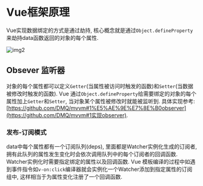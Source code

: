 # Vue框架原理



Vue实现数据绑定的方式是通过劫持, 核心概念就是通过`Object.defineProperty`来劫持data函数返回的对象的每个属性.

![img2](https://github.com/DMQ/mvvm/raw/master/img/2.png)

## Obsever 监听器

对象的每个属性都可以定义`Getter`(当属性被访问时触发的函数)和`Setter`(当数据被修改时触发的函数). Vue 通过`Object.defineProperty`给需要绑定的对象的每个属性加上`Getter`和`Setter`, 当对象某个属性被修改时就能被监听到. 具体实现参考: [https://github.com/DMQ/mvvm#1%E5%AE%9E%E7%8E%B0observer](https://github.com/DMQ/mvvm#1实现observer).

### 发布-订阅模式

data中每个属性都有一个订阅队列(deps), 里面都是Watcher实例化生成的订阅者, 拥有此队列的属性发生变化时会依次调用队列中的每个订阅者的回调函数. Watcher实例化时需要指定绑定的属性以及回调函数. Vue 模板编译的过程中如遇到事件指令如`v-on:click`编译器就会实例化一个Watcher添加到指定属性的订阅组中, 这样相当于为属性变化注册了一个回调函数.





